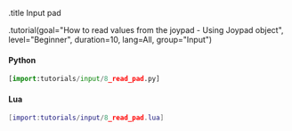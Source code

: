 .title Input pad

.tutorial(goal="How to read values from the joypad - Using Joypad object", level="Beginner", duration=10, lang=All, group="Input")

#### Python

```python
[import:tutorials/input/8_read_pad.py]
```

#### Lua

```lua
[import:tutorials/input/8_read_pad.lua]
```
